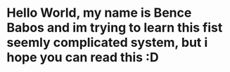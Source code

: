 # Hello World, my name is Bence Babos and im trying to learn this fist seemly complicated system, but i hope you can read this :D